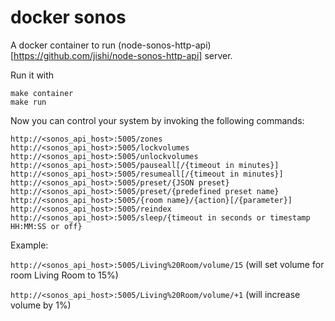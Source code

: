 docker sonos
========

A docker container to run (node-sonos-http-api)[https://github.com/jishi/node-sonos-http-api] server.

Run it with

```
make container
make run
```

Now you can control your system by invoking the following commands:

	http://<sonos_api_host>:5005/zones
	http://<sonos_api_host>:5005/lockvolumes
	http://<sonos_api_host>:5005/unlockvolumes
	http://<sonos_api_host>:5005/pauseall[/{timeout in minutes}]
	http://<sonos_api_host>:5005/resumeall[/{timeout in minutes}]
	http://<sonos_api_host>:5005/preset/{JSON preset}
	http://<sonos_api_host>:5005/preset/{predefined preset name}
	http://<sonos_api_host>:5005/{room name}/{action}[/{parameter}]
	http://<sonos_api_host>:5005/reindex
	http://<sonos_api_host>:5005/sleep/{timeout in seconds or timestamp HH:MM:SS or off}

Example:

`http://<sonos_api_host>:5005/Living%20Room/volume/15`
(will set volume for room Living Room to 15%)

`http://<sonos_api_host>:5005/Living%20Room/volume/+1`
(will increase volume by 1%)
